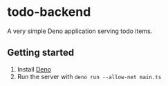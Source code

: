 # todo-backend

A very simple Deno application serving todo items.

## Getting started

1. Install [Deno](https://deno.land/#installation)
2. Run the server with `deno run --allow-net main.ts`
